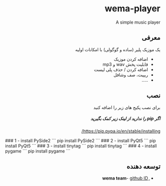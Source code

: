 <div dir="rtl">
 
# wema-player

A simple music player

## معرفی

یک موزیک پلیر (ساده و گوگولی) با امکانات اولیه
* اضافه کردن موزیک
* قابلیت پخش wav و mp3
* اضافه کردن / حذف پلی لیست
* ریپیت، صف وشافل
* .....

## نصب
برای نصب پکیج های زیر را اضافه کنید
##### اگر pip را ندارید از لینک زیر کمک بگیرید 
https://pip.pypa.io/en/stable/installing/
<div dir="ltr">
### 1 - install PySide2
```
pip install PySide2
```
### 2 - install PyQt5
```
pip install PyQt5
```
### 3 - install tinytag
```
pip install tinytag
```
### 4 - install pygame
```
pip install pygame
```
</div>

## توسعه دهنده

* **ِwema team**- [github ID](https://github.com/mrhashemian)
</div>
